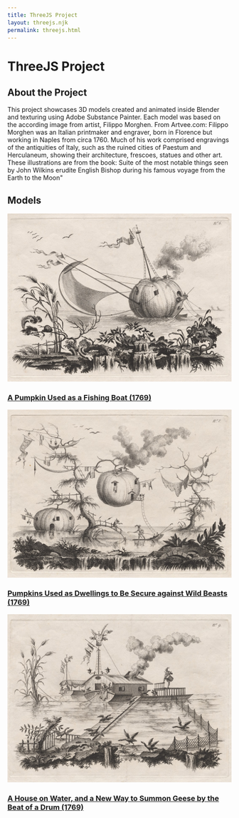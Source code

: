 ```yaml
---
title: ThreeJS Project
layout: threejs.njk
permalink: threejs.html
---
```


# ThreeJS Project

## About the Project

This project showcases 3D models created and animated inside Blender and texturing using Adobe Substance Painter. Each model was based on the according image from artist, Filippo Morghen. From Artvee.com:  Filippo Morghen was an Italian printmaker and engraver, born in Florence but working in Naples from circa 1760. Much of his work comprised engravings of the antiquities of Italy, such as the ruined cities of Paestum and Herculaneum, showing their architecture, frescoes, statues and other art. These illustrations are from the book: Suite of the most notable things seen by John Wilkins erudite English Bishop during his famous voyage from the Earth to the Moon"

## Models

<div class="model-list">
  <div class="model-item">
    <a href="/projects/models/pumpkin-boat/">
      <img src="/images/pumpkin-boat.jpg" alt="Pumpkin Boat">
      <h3>A Pumpkin Used as a Fishing Boat (1769)</h3>
    </a>
  </div>
  <div class="model-item">
    <a href="/projects/models/pumpkin-house/">
      <img src="/images/pumpkin-house.jpg" alt="Pumpkin House">
      <h3>Pumpkins Used as Dwellings to Be Secure against Wild Beasts (1769)</h3>
    </a>
  </div>
  <div class="model-item">
    <a href="/projects/models/boat-house/">
      <img src="/images/house-boat.jpg" alt="Boat House">
      <h3>A House on Water, and a New Way to Summon Geese by the Beat of a Drum (1769)</h3>
    </a>
  </div>
</div>
